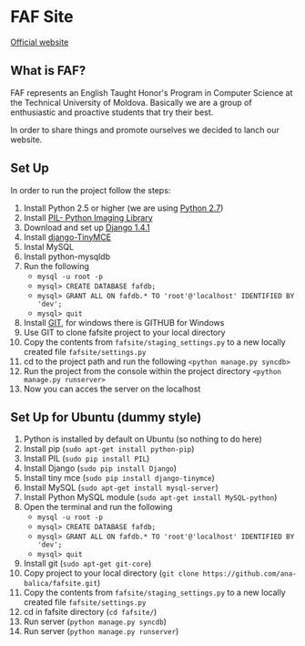 FAF Site
==============

[Official website](http://faf.utm.md/)

What is FAF?
--------------
FAF represents an English Taught Honor's Program in Computer Science at the Technical University of Moldova. Basically we are a group of enthusiastic and proactive students that try their best. 

In order to share things and promote ourselves we decided to lanch our website. 

Set Up
-------------
In order to run the project follow the steps:

1.   Install Python 2.5 or higher (we are using [Python 2.7](http://www.python.org/getit/))
2.   Install [PIL- Python Imaging Library](http://www.pythonware.com/products/pil/) 
3.   Download and set up [Django 1.4.1](https://www.djangoproject.com/download/)
4.   Install [django-TinyMCE](https://github.com/aljosa/django-tinymce)
5.   Instal MySQL
6.   Install python-mysqldb
7.   Run the following
     + `mysql -u root -p`
     + `mysql> CREATE DATABASE fafdb;`
     + `mysql> GRANT ALL ON fafdb.* TO 'root'@'localhost' IDENTIFIED BY 'dev';`
     + `mysql> quit`
8.   Install [GIT](http://git-scm.com/), for windows there is GITHUB for Windows
9.   Use GIT to clone fafsite project to your local directory 
10.   Copy the contents from `fafsite/staging_settings.py` to a new locally created file `fafsite/settings.py`
11.   cd to the project path and run the following `<python manage.py syncdb>`
12.   Run the project from the console within the project directory `<python manage.py runserver>`
13.   Now you can acces the server on the localhost

Set Up for Ubuntu (dummy style)
-------------

1.   Python is installed by default on Ubuntu (so nothing to do here)
2.   Install pip (`sudo apt-get install python-pip`)
3.   Install PIL (`sudo pip install PIL`)
4.   Install Django (`sudo pip install Django`)
5.   Install tiny mce (`sudo pip install django-tinymce`)
6.   Install MySQL (`sudo apt-get install mysql-server`)
7.   Install Python MySQL module (`sudo apt-get install MySQL-python`)
8.   Open the terminal and run the following 
     + `mysql -u root -p`
     + `mysql> CREATE DATABASE fafdb;`
     + `mysql> GRANT ALL ON fafdb.* TO 'root'@'localhost' IDENTIFIED BY 'dev';`
     + `mysql> quit`
9.   Install git (`sudo apt-get git-core`)
10.   Copy project to your local directory (`git clone https://github.com/ana-balica/fafsite.git`)
11.   Copy the contents from `fafsite/staging_settings.py` to a new locally created file `fafsite/settings.py`
12.   cd in fafsite directory (`cd fafsite/`)
13.   Run server (`python manage.py syncdb`)
14.   Run server (`python manage.py runserver`)
